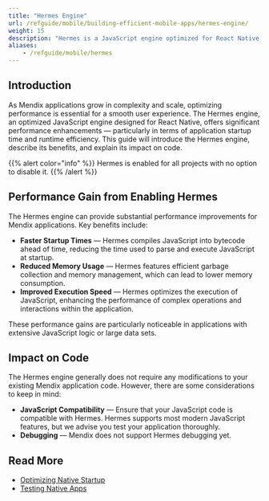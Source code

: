 ```yaml
---
title: "Hermes Engine"
url: /refguide/mobile/building-efficient-mobile-apps/hermes-engine/
weight: 15
description: "Hermes is a JavaScript engine optimized for React Native, enhancing app performance and efficiency."
aliases:
    - /refguide/mobile/hermes
---
```


## Introduction

As Mendix applications grow in complexity and scale, optimizing performance is essential for a smooth user experience. The Hermes engine, an optimized JavaScript engine designed for React Native, offers significant performance enhancements — particularly in terms of application startup time and runtime efficiency. This guide will introduce the Hermes engine, describe its benefits, and explain its impact on code.

{{% alert color="info" %}}
Hermes is enabled for all projects with no option to disable it.
{{% /alert %}}

## Performance Gain from Enabling Hermes

The Hermes engine can provide substantial performance improvements for Mendix applications. Key benefits include:

* **Faster Startup Times** — Hermes compiles JavaScript into bytecode ahead of time, reducing the time used to parse and execute JavaScript at startup.
* **Reduced Memory Usage** — Hermes features efficient garbage collection and memory management, which can lead to lower memory consumption.
* **Improved Execution Speed** — Hermes optimizes the execution of JavaScript, enhancing the performance of complex operations and interactions within the application.

These performance gains are particularly noticeable in applications with extensive JavaScript logic or large data sets.

## Impact on Code

The Hermes engine generally does not require any modifications to your existing Mendix application code. However, there are some considerations to keep in mind:

* **JavaScript Compatibility** — Ensure that your JavaScript code is compatible with Hermes. Hermes supports most modern JavaScript features, but we advise you test your application thoroughly.
* **Debugging** — Mendix does not support Hermes debugging yet.

## Read More

* [Optimizing Native Startup](/refguide/mobile/building-efficient-mobile-apps/native-startup/)
* [Testing Native Apps](/refguide/mobile/distributing-mobile-apps/testing-mobile-apps/)
